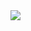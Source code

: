 <div style='float: center; padding=50px'>
<img src='https://github.com/rileydr/AirQuality-USWest/blob/main/assets/repository_banner.png'>
</div>

</br></br>